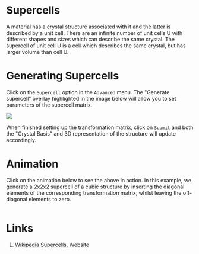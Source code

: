# Supercells

A material has a crystal structure associated with it and the latter is described by a unit cell. There are an infinite number of unit cells U with different shapes and sizes which can describe the same crystal. The supercell of unit cell U is a cell which describes the same crystal, but has larger volume than cell U.

# Generating Supercells

Click on the `Supercell` option in the `Advanced` menu. The "Generate supercell" overlay highlighted in the image below will allow you to set parameters of the supercell matrix.  

<img src="/images/generate-supercell.png"/>

When finished setting up the transformation matrix, click on `Submit` and both the "Crystal Basis" and 3D representation of the structure will update accordingly.

# Animation

Click on the animation below to see the above in action. In this example, we generate a 2x2x2 supercell of a cubic structure by inserting the diagonal elements of the corresponding transformation matrix, whilst leaving the off-diagonal elements to zero. 

<img data-gifffer="/images/CreateMaterialSupercell.gif" />

# Links

1. [Wikipedia Supercells, Website](https://en.wikipedia.org/wiki/Supercell_(crystal))
